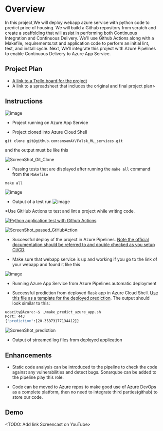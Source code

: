 # Overview

In this project,We will deploy webapp azure service with python code to predict price of housing. We will build a Github repository from scratch and create a scaffolding that will assist in performing both Continuous Integration and Continuous Delivery. We'll use Github Actions along with a Makefile, requirements.txt and application code to perform an initial lint, test, and install cycle. Next, We'll integrate this project with Azure Pipelines to enable Continuous Delivery to Azure App Service.

## Project Plan
* [A link to a Trello board for the project](https://trello.com/b/85S9Cc1Z/planning)
* A link to a spreadsheet that includes the original and final project plan>

## Instructions

![image](https://user-images.githubusercontent.com/19666746/197639382-663672d9-966e-4c04-9c6a-3e5a22cf7792.png)


* Project running on Azure App Service

* Project cloned into Azure Cloud Shell

 ```
 git clone git@github.com:ansamAY/Falsk_ML_services.git
 ```
  and the output must be like this
 
 ![ScreenShot_Git_Clone](https://user-images.githubusercontent.com/19666746/197641851-a86c1296-a4f8-4455-bd6b-abf6cadd6558.PNG)


* Passing tests that are displayed after running the `make all` command from the `Makefile`
```
make all
```

 ![image](https://user-images.githubusercontent.com/19666746/198050296-6d19a25b-e20c-46f8-a027-d5766bd97fb4.png)


* Output of a test run
 ![image](https://user-images.githubusercontent.com/19666746/198050049-5c60ccff-ea38-4ecb-8591-0812b4a4d258.png)


*Use GitHub Actions to test and lint a project while writing code.

[![Python application test with Github Actions](https://github.com/ansamAY/udacity_project_6/actions/workflows/pythonapp.yml/badge.svg)](https://github.com/ansamAY/udacity_project_6/actions/workflows/pythonapp.yml)

![ScreenShot_passed_GtHubAction](https://user-images.githubusercontent.com/19666746/197643717-6cba8692-43f4-44ed-9a50-604311880b54.PNG)

* Successful deploy of the project in Azure Pipelines.  [Note the official documentation should be referred to and double checked as you setup CI/CD](https://docs.microsoft.com/en-us/azure/devops/pipelines/ecosystems/python-webapp?view=azure-devops).


* Make sure that webapp service is up and working if you go to the link of your webapp and found it like this

![image](https://user-images.githubusercontent.com/19666746/197645035-2005a818-6b40-4588-bec1-250db29d9616.png)



* Running Azure App Service from Azure Pipelines automatic deployment

* Successful prediction from deployed flask app in Azure Cloud Shell.  [Use this file as a template for the deployed prediction](https://github.com/udacity/nd082-Azure-Cloud-DevOps-Starter-Code/blob/master/C2-AgileDevelopmentwithAzure/project/starter_files/flask-sklearn/make_predict_azure_app.sh).
The output should look similar to this:

```bash
udacity@Azure:~$ ./make_predict_azure_app.sh
Port: 443
{"prediction":[20.35373177134412]}
```
![ScreenShot_prediction](https://user-images.githubusercontent.com/19666746/197642334-76442fce-8bae-4743-9acd-f6ca23c27763.PNG)


* Output of streamed log files from deployed application

> 

## Enhancements

- Static code analysis can be introduced to the pipeline to check the code against any vulnerabilities and detect bugs. Sonarqube can be added to the pipeline play this role.

- Code can be moved to Azure repos to make good use of Azure DevOps as a complete platform, then no need to integrate third parties(github) to store our code.

## Demo 

<TODO: Add link Screencast on YouTube>


